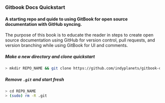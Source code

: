 ### Gitbook Docs Quickstart

#### A starting repo and quide to using GitBook for open source documentation with GitHub syncing. 

The purpose of this book is to educate the reader in steps to create open source documentation using GitHub for version control, pull requests, and version branching while using GitBook for UI and comments.

##### Make a new directory and clone quickstart
```bash
> mkdir REPO_NAME && git clone https://github.com/indyplanets/gitbook-docs-quickstart.git REPO_NAME

```
##### Remove `.git` and start fresh
```bash
> cd REPO_NAME
> (sudo) rm -R .git

```